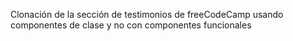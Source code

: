 Clonación de la sección de testimonios de freeCodeCamp usando componentes de clase y no con componentes funcionales